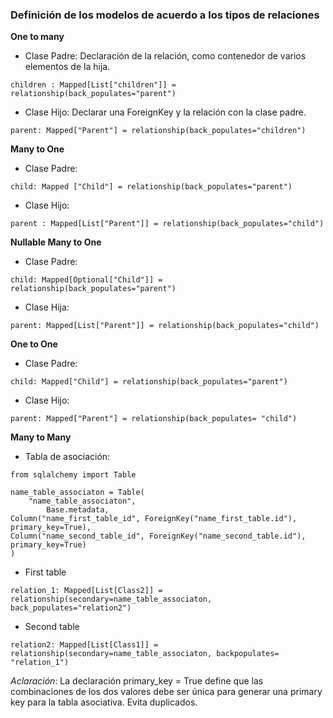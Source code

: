 ### Definición de los modelos de acuerdo a los tipos de relaciones

**One to many**

* Clase Padre: 
Declaración de la relación, como contenedor de varios elementos de la hija.

```
children : Mapped[List["children"]] = relationship(back_populates="parent")
```
* Clase Hijo:
Declarar una ForeignKey y la relación con la clase padre.

```
parent: Mapped["Parent"] = relationship(back_populates="children")
```

**Many to One**

* Clase Padre:

```
child: Mapped ["Child"] = relationship(back_populates="parent")
```

* Clase Hijo:

```
parent : Mapped[List["Parent"]] = relationship(back_populates="child")
```

**Nullable Many to One**

* Clase Padre:

```
child: Mapped[Optional["Child"]] = relationship(back_populates="parent")
```

* Clase Hija:
```
parent: Mapped[List["Parent"]] = relationship(back_populates="child")
```

**One to One**
* Clase Padre:
```
child: Mapped["Child"] = relationship(back_populates="parent")
```

* Clase Hijo:

```
parent: Mapped["Parent"] = relationship(back_populates= "child")
```

**Many to Many**

* Tabla de asociación:
```
from sqlalchemy import Table 

name_table_associaton = Table(
	"name_table_associaton",
		Base.metadata,
Column("name_first_table_id", ForeignKey("name_first_table.id"), primary_key=True),
Column("name_second_table_id", ForeignKey("name_second_table.id"), primary_key=True) 
)
```

* First table
```
relation_1: Mapped[List[Class2]] = relationship(secondary=name_table_associaton, back_populates="relation2")
```

* Second table
```
relation2: Mapped[List[Class1]] = relationship(secondary=name_table_associaton, backpopulates= "relation_1")
```

*Aclaración*: La declaración primary_key = True define que las combinaciones de los dos valores debe ser única para generar una primary key para la tabla asociativa. Evita duplicados.




